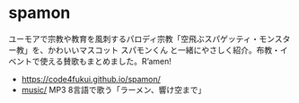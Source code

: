 # spamon

ユーモアで宗教や教育を風刺するパロディ宗教「空飛ぶスパゲッティ・モンスター教」を、かわいいマスコット スパモンくん と一緒にやさしく紹介。布教・イベントで使える賛歌もまとめました。R’amen!

- https://code4fukui.github.io/spamon/
- [music/](music/) MP3 8言語で歌う「ラーメン、響け空まで」
